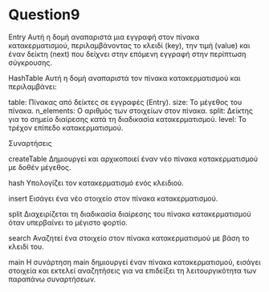 # Question9

Entry
Αυτή η δομή αναπαριστά μια εγγραφή στον πίνακα κατακερματισμού, περιλαμβάνοντας το κλειδί (key), την τιμή (value) και έναν δείκτη (next) που δείχνει στην επόμενη εγγραφή στην περίπτωση σύγκρουσης.

HashTable
Αυτή η δομή αναπαριστά τον πίνακα κατακερματισμού και περιλαμβάνει:

table: Πίνακας από δείκτες σε εγγραφές (Entry).
size: Το μέγεθος του πίνακα.
n_elements: Ο αριθμός των στοιχείων στον πίνακα.
split: Δείκτης για το σημείο διαίρεσης κατά τη διαδικασία κατακερματισμού.
level: Το τρέχον επίπεδο κατακερματισμού.

Συναρτήσεις

createTable
Δημιουργεί και αρχικοποιεί έναν νέο πίνακα κατακερματισμού με δοθέν μέγεθος.

hash
Υπολογίζει τον κατακερματισμό ενός κλειδιού.

insert
Εισάγει ένα νέο στοιχείο στον πίνακα κατακερματισμού.

split
Διαχειρίζεται τη διαδικασία διαίρεσης του πίνακα κατακερματισμού όταν υπερβαίνει το μέγιστο φορτίο.

search
Αναζητεί ένα στοιχείο στον πίνακα κατακερματισμού με βάση το κλειδί του.

main
Η συνάρτηση main δημιουργεί έναν πίνακα κατακερματισμού, εισάγει στοιχεία και εκτελεί αναζητήσεις για να επιδείξει τη λειτουργικότητα των παραπάνω συναρτήσεων.
